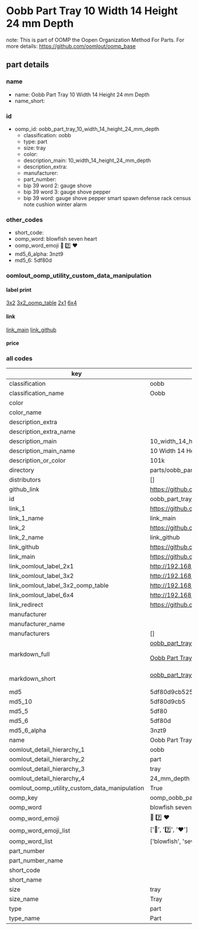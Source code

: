 # Oobb Part Tray 10 Width 14 Height 24 mm Depth  

note: This is part of OOMP the Oopen Organization Method For Parts. For more details: https://github.com/oomlout/oomp_base

##  part details
  







### name
* name: Oobb Part Tray 10 Width 14 Height 24 mm Depth
* name_short: 
### id
* oomp_id: oobb_part_tray_10_width_14_height_24_mm_depth
  * classification: oobb
  * type: part
  * size: tray
  * color: 
  * description_main: 10_width_14_height_24_mm_depth
  * description_extra: 
  * manufacturer: 
  * part_number: 
  * bip 39 word 2: gauge shove
  * bip 39 word 3: gauge shove pepper
  * bip 39 word: gauge shove pepper smart spawn defense rack census note cushion winter alarm

### other_codes
* short_code: 
* oomp_word: blowfish seven heart
* oomp_word_emoji :blowfish: :seven: :heart:
* md5_6_alpha: 3nzt9
* md5_6: 5df80d






### oomlout_oomp_utility_custom_data_manipulation
#### label print
[3x2](http://192.168.1.245:1112/?label=oomp%203nzt9)
[3x2_oomp_table](http://192.168.1.108:1112/?label=oomp%203nzt9)
[2x1](http://192.168.1.242:1112/?label=oomp%203nzt9)
[6x4](http://192.168.1.55:1112/?label=oomp%203nzt9)    

#### link

[link_main](https://github.com/oomlout/oomlout_oomp_version_1_messy/tree/main/parts/oobb_part_tray_10_width_14_height_24_mm_depth) [link_github](https://github.com/oomlout/oomlout_oomp_version_1_messy/tree/main/parts/oobb_part_tray_10_width_14_height_24_mm_depth)                             

#### price







### all codes 
| key | value |  
| --- | --- |  
| classification | oobb |  
| classification_name | Oobb |  
| color |  |  
| color_name |  |  
| description_extra |  |  
| description_extra_name |  |  
| description_main | 10_width_14_height_24_mm_depth |  
| description_main_name | 10 Width 14 Height 24 mm Depth |  
| description_or_color | 101k |  
| directory | parts/oobb_part_tray_10_width_14_height_24_mm_depth |  
| distributors | [] |  
| github_link | https://github.com/oomlout/oomlout_oomp_part_src/tree/main/parts/oobb_part_tray_10_width_14_height_24_mm_depth |  
| id | oobb_part_tray_10_width_14_height_24_mm_depth |  
| link_1 | https://github.com/oomlout/oomlout_oomp_version_1_messy/tree/main/parts/oobb_part_tray_10_width_14_height_24_mm_depth |  
| link_1_name | link_main |  
| link_2 | https://github.com/oomlout/oomlout_oomp_version_1_messy/tree/main/parts/oobb_part_tray_10_width_14_height_24_mm_depth |  
| link_2_name | link_github |  
| link_github | https://github.com/oomlout/oomlout_oomp_version_1_messy/tree/main/parts/oobb_part_tray_10_width_14_height_24_mm_depth |  
| link_main | https://github.com/oomlout/oomlout_oomp_version_1_messy/tree/main/parts/oobb_part_tray_10_width_14_height_24_mm_depth |  
| link_oomlout_label_2x1 | http://192.168.1.242:1112/?label=oomp%203nzt9 |  
| link_oomlout_label_3x2 | http://192.168.1.245:1112/?label=oomp%203nzt9 |  
| link_oomlout_label_3x2_oomp_table | http://192.168.1.108:1112/?label=oomp%203nzt9 |  
| link_oomlout_label_6x4 | http://192.168.1.55:1112/?label=oomp%203nzt9 |  
| link_redirect | https://github.com/oomlout/oomlout_oomp_version_1_messy/tree/main/parts/oobb_part_tray_10_width_14_height_24_mm_depth |  
| manufacturer |  |  
| manufacturer_name |  |  
| manufacturers | [] |  
| markdown_full | [oobb_part_tray_10_width_14_height_24_mm_depth](none)<br>[](none)<br>[Oobb Part Tray 10 Width 14 Height 24 Mm Depth](none)<br><br> |  
| markdown_short | [oobb_part_tray_10_width_14_height_24_mm_depth](none)<br><br> |  
| md5 | 5df80d9cb5255610e5e85cc945f1c304 |  
| md5_10 | 5df80d9cb5 |  
| md5_5 | 5df80 |  
| md5_6 | 5df80d |  
| md5_6_alpha | 3nzt9 |  
| name | Oobb Part Tray 10 Width 14 Height 24 mm Depth |  
| oomlout_detail_hierarchy_1 | oobb |  
| oomlout_detail_hierarchy_2 | part |  
| oomlout_detail_hierarchy_3 | tray |  
| oomlout_detail_hierarchy_4 | 24_mm_depth |  
| oomlout_oomp_utility_custom_data_manipulation | True |  
| oomp_key | oomp_oobb_part_tray_10_width_14_height_24_mm_depth |  
| oomp_word | blowfish seven heart |  
| oomp_word_emoji | :blowfish: :seven: :heart: |  
| oomp_word_emoji_list | [':blowfish:', ':seven:', ':heart:'] |  
| oomp_word_list | ['blowfish', 'seven', 'heart'] |  
| part_number |  |  
| part_number_name |  |  
| short_code |  |  
| short_name |  |  
| size | tray |  
| size_name | Tray |  
| type | part |  
| type_name | Part |  
